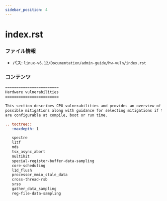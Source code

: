 ```yaml
---
sidebar_position: 4
---
```

# index.rst

### ファイル情報

- パス: `linux-v6.12/Documentation/admin-guide/hw-vuln/index.rst`

### コンテンツ

```rst
========================
Hardware vulnerabilities
========================

This section describes CPU vulnerabilities and provides an overview of the
possible mitigations along with guidance for selecting mitigations if they
are configurable at compile, boot or run time.

.. toctree::
   :maxdepth: 1

   spectre
   l1tf
   mds
   tsx_async_abort
   multihit
   special-register-buffer-data-sampling
   core-scheduling
   l1d_flush
   processor_mmio_stale_data
   cross-thread-rsb
   srso
   gather_data_sampling
   reg-file-data-sampling

```
